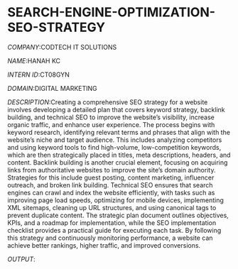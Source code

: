 # SEARCH-ENGINE-OPTIMIZATION-SEO-STRATEGY

*COMPANY*:CODTECH IT SOLUTIONS

*NAME*:HANAH KC

*INTERN ID*:CT08GYN

*DOMAIN*:DIGITAL MARKETING

*DESCRIPTION*:Creating a comprehensive SEO strategy for a website involves developing a detailed plan that covers keyword strategy, backlink building, and technical SEO to improve the website’s visibility, increase organic traffic, and enhance user experience. The process begins with keyword research, identifying relevant terms and phrases that align with the website’s niche and target audience. This includes analyzing competitors and using keyword tools to find high-volume, low-competition keywords, which are then strategically placed in titles, meta descriptions, headers, and content. Backlink building is another crucial element, focusing on acquiring links from authoritative websites to improve the site’s domain authority. Strategies for this include guest posting, content marketing, influencer outreach, and broken link building. Technical SEO ensures that search engines can crawl and index the website efficiently, with tasks such as improving page load speeds, optimizing for mobile devices, implementing XML sitemaps, cleaning up URL structures, and using canonical tags to prevent duplicate content. The strategic plan document outlines objectives, KPIs, and a roadmap for implementation, while the SEO implementation checklist provides a practical guide for executing each task. By following this strategy and continuously monitoring performance, a website can achieve better rankings, higher traffic, and improved conversions.

*OUTPUT*:
